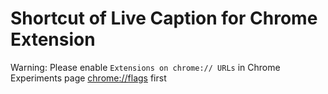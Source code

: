 # Shortcut of Live Caption for Chrome Extension
Warning: Please enable `Extensions on chrome:// URLs` in Chrome Experiments page <chrome://flags> first

